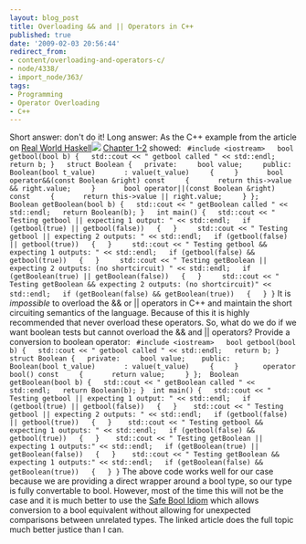 ```yaml
---
layout: blog_post
title: Overloading && and || Operators in C++
published: true
date: '2009-02-03 20:56:44'
redirect_from:
- content/overloading-and-operators-c/
- node/4338/
- import_node/363/
tags:
- Programming
- Operator Overloading
- C++
---
```


Short answer: don't do it! Long answer: As the C++ example from the article on [Real World Haskell](http://www.amazon.com/gp/product/0596514980?ie=UTF8&tag=empcra-20&linkCode=as2&camp=1789&creative=390957&creativeASIN=0596514980)![](http://www.assoc-amazon.com/e/ir?t=empcra-20&l=as2&o=1&a=0596514980) [Chapter 1-2](/import_node/357) showed: ` #include <iostream>   bool getbool(bool b) {   std::cout << " getbool called " << std::endl;   return b; }   struct Boolean {   private:     bool value;     public:     Boolean(bool t_value)       : value(t_value)     {     }       bool operator&&(const Boolean &right) const     {       return this->value && right.value;     }       bool operator||(const Boolean &right) const     {       return this->value || right.value;     } };   Boolean getBoolean(bool b) {   std::cout << " getBoolean called " << std::endl;   return Boolean(b); }   int main() {   std::cout << " Testing getbool || expecting 1 output: " << std::endl;   if (getbool(true) || getbool(false))   {   }     std::cout << " Testing getbool || expecting 2 outputs: " << std::endl;   if (getbool(false) || getbool(true))   {   }     std::cout << " Testing getbool && expecting 1 outputs: " << std::endl;   if (getbool(false) && getbool(true))   {   }     std::cout << " Testing getBoolean || expecting 2 outputs: (no shortcircuit) " << std::endl;   if (getBoolean(true) || getBoolean(false))   {   }     std::cout << " Testing getBoolean && expecting 2 outputs: (no shortcircuit)" << std::endl;   if (getBoolean(false) && getBoolean(true))   {   } }`
It is *impossible* to overload the && or || operators in C++ and maintain the short circuiting semantics of the language. Because of this it is highly recommended that never overload these operators. So, what do we do if we want boolean tests but cannot overload the && and || operators? Provide a conversion to boolean operator: ` #include <iostream>   bool getbool(bool b) {   std::cout << " getbool called " << std::endl;   return b; }  struct Boolean {   private:     bool value;    public:     Boolean(bool t_value)       : value(t_value)     {     }      operator bool() const     {       return value;     } };  Boolean getBoolean(bool b) {   std::cout << " getBoolean called " << std::endl;   return Boolean(b); }  int main() {   std::cout << " Testing getbool || expecting 1 output: " << std::endl;   if (getbool(true) || getbool(false))   {   }    std::cout << " Testing getbool || expecting 2 outputs: " << std::endl;   if (getbool(false) || getbool(true))   {   }    std::cout << " Testing getbool && expecting 1 outputs: " << std::endl;   if (getbool(false) && getbool(true))   {   }    std::cout << " Testing getBoolean || expecting 1 outputs:" << std::endl;   if (getBoolean(true) || getBoolean(false))   {   }    std::cout << " Testing getBoolean && expecting 1 outputs:" << std::endl;   if (getBoolean(false) && getBoolean(true))   {   } }`
The above code works well for our case because we are providing a direct wrapper around a bool type, so our type is fully convertable to bool. However, most of the time this will not be the case and it is much better to use the [Safe Bool Idiom](http://www.artima.com/cppsource/safebool.html) which allows conversion to a bool equivalent without allowing for unexpected comparisons between unrelated types. The linked article does the full topic much better justice than I can.
